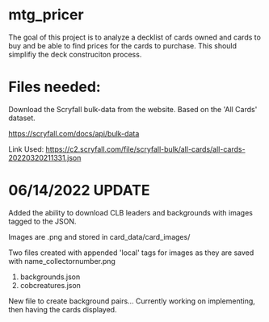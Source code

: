 # mtg_pricer
The goal of this project is to analyze a decklist of cards owned and cards to buy and be able to find prices for the cards to purchase. This should simplifiy the deck construciton process.

# Files needed:
Download the Scryfall bulk-data from the website. Based on the 'All Cards' dataset.

https://scryfall.com/docs/api/bulk-data

Link Used:
    https://c2.scryfall.com/file/scryfall-bulk/all-cards/all-cards-20220320211331.json

# 06/14/2022 UPDATE
Added the ability to download CLB leaders and backgrounds with images tagged to the JSON.

Images are .png and stored in card_data/card_images/

Two files created with appended 'local' tags for images as they are saved with name_collectornumber.png
1. backgrounds.json
2. cobcreatures.json

New file to create background pairs... Currently working on implementing, then having the cards displayed.


